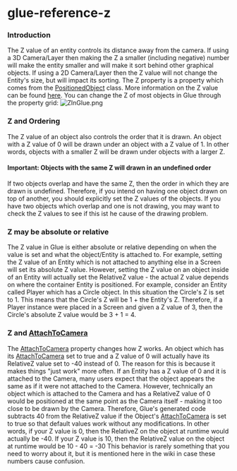 # glue-reference-z

### Introduction

The Z value of an entity controls its distance away from the camera. If using a 3D Camera/Layer then making the Z a smaller (including negative) number will make the entity smaller and will make it sort behind other graphical objects. If using a 2D Camera/Layer then the Z value will not change the Entity's size, but will impact its sorting. The Z property is a property which comes from the [PositionedObject](../../../../frb/docs/index.php) class. More information on the Z value can be found [here](../../../../frb/docs/index.php). You can change the Z of most objects in Glue through the property grid: ![ZInGlue.png](../../../../media/migrated_media-ZInGlue.png)

### Z and Ordering

The Z value of an object also controls the order that it is drawn. An object with a Z value of 0 will be drawn under an object with a Z value of 1. In other words, objects with a smaller Z will be drawn under objects with a larger Z.

#### Important: Objects with the same Z will drawn in an undefined order

If two objects overlap and have the same Z, then the order in which they are drawn is undefined. Therefore, if you intend on having one object drawn on top of another, you should explicitly set the Z values of the objects. If you have two objects which overlap and one is not drawing, you may want to check the Z values to see if this ist he cause of the drawing problem.

### Z may be absolute or relative

The Z value in Glue is either absolute or relative depending on when the value is set and what the object/Entity is attached to. For example, setting the Z value of an Entity which is not attached to anything else in a Screen will set its absolute Z value. However, setting the Z value on an object inside of an Entity will actually set the RelativeZ value - the actual Z value depends on where the container Entity is positioned. For example, consider an Entity called Player which has a Circle object. In this situation the Circle's Z is set to 1. This means that the Circle's Z will be 1 + the Entity's Z. Therefore, if a Player instance were placed in a Screen and given a Z value of 3, then the Circle's absolute Z value would be 3 + 1 = 4.

### Z and [AttachToCamera](../../../../frb/docs/index.php)

The [AttachToCamera](../../../../frb/docs/index.php) property changes how Z works. An object which has its [AttachToCamera](../../../../frb/docs/index.php) set to true and a Z value of 0 will actually have its RelativeZ value set to -40 instead of 0. The reason for this is because it makes things "just work" more often. If an Entity has a Z value of 0 and it is attached to the Camera, many users expect that the object appears the same as if it were not attached to the Camera. However, technically an object which is attached to the Camera and has a RelativeZ value of 0 would be positioned at the same point as the Camera itself - making it too close to be drawn by the Camera. Therefore, Glue's generated code subtracts 40 from the RelativeZ value if the Object's [AttachToCamera](../../../../frb/docs/index.php) is set to true so that default values work without any modifications. In other words, if your Z value is 0, then the RelativeZ on the object at runtime would actually be -40. If your Z value is 10, then the RelativeZ value on the object at runtime would be 10 - 40 = -30 This behavior is rarely something that you need to worry about it, but it is mentioned here in the wiki in case these numbers cause confusion.
